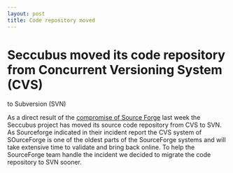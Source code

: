 ```yaml
---
layout: post
title: Code repository moved
---
```

# Seccubus moved its code repository from Concurrent Versioning System (CVS)
to Subversion (SVN)

As a direct result of the [compromise of Source
Forge](https://sourceforge.net/blog/sourceforge-attack-full-report/) last week
the Seccubus project has moved its source code repository from CVS to SVN. As
Sourceforge indicated in their incident report the CVS system of SOurceForge
is one of the oldest parts of the SourceForge systems and will take extensive
time to validate and bring back online. To help the SourceForge team handle
the incident we decided to migrate the code repository to SVN sooner.

